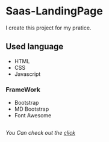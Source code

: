 # Saas-LandingPage
I create this project for my pratice.
## Used language ##
- HTML 
- CSS
- Javascript
### FrameWork ###
- Bootstrap
- MD Bootstrap
- Font Awesome
## ##
*You Can check out the [click](https://jagrati1213.github.io/Saas-LandingPage/)*
